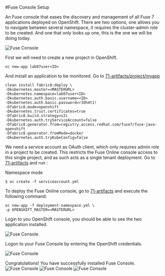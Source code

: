 #Fuse Console Setup 


An Fuse console that eases the discovery and management of all Fuse 7 applications deployed on OpenShift. There are two options, one allows you to navigate between several namespace, it requires the cluster-admin role to be created. And one that only looks up one, this is the one we will be doing today.

![Fuse Console](images/71-Step-01.png)


First we will need to create a new project in OpenShift. 

```
oc new-app lab07user<ID>
```

And install an application to be monitored. Go to [71-artifacts/project/myapp](./71-artifacts/project/myapp)

```
clean install fabric8:deploy \
-Dkubernetes.master=<MASTERURL>
-Dkubernetes.namespace=lab07user<ID>
-Dkubernetes.auth.basic.username=<ID>
-Dkubernetes.auth.basic.password=r3dh4t1!
-Dfabric8.mode=openshift
-Dkubernetes.trust.certificates=true
-Dfabric8.build.strategy=s2i
-Dkubernetes.auth.tryServiceAccount=false
-Dfabric8.generator.from=registry.access.redhat.com/fuse7/fuse-java-openshift
-Dfabric8.generator.fromMode=docker
-Dkubernetes.auth.tryKubeConfig=false
```

We need a service account as OAuth client, which only requires admin role in a project to be created. This restricts the Fuse Online console access to this single project, and as such acts as a single tenant deployment. Go to [71-artifacts](./71-artifacts) and run : 

Namespace mode

```
$ oc create -f serviceaccount.yml
```


To deploy the Fuse Online console, go to [71-artifacts](./71-artifacts) and execute the following command:

```
oc new-app -f deployment-namespace.yml \
-p OPENSHIFT_MASTER=<MASTERURL>
```

Login to you OpenShift console, you should be able to see the two application installed.

![Fuse Console](images/71-Step-02.png)

Logon to your Fuse Console by entering the OpenShift credentials. 

![Fuse Console](images/71-Step-03.png)

Congratulations! You have successfully installed Fuse Console.  
![Fuse Console](images/71-Step-04.png)
![Fuse Console](images/71-Step-05.png)
![Fuse Console](images/71-Step-06.png)
